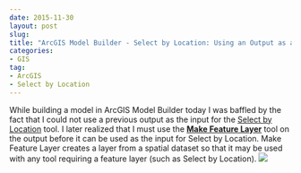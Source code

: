 ```yaml
---
date: 2015-11-30
layout: post
slug: 
title: "ArcGIS Model Builder - Select by Location: Using an Output as an Input "
categories:
- GIS
tag:
- ArcGIS
- Select by Location
---
```


While building a model in ArcGIS Model Builder today I was baffled by the fact that I could not use a previous output as the input for the [Select by Location]( https://resources.arcgis.com/EN/HELP/MAIN/10.1/index.html#//001700000072000000) tool. I later realized that I must use the [**Make Feature Layer**](https://pro.arcgis.com/en/pro-app/tool-reference/data-management/make-feature-layer.htm) tool on the output before it can be used as the input for Select by Location. Make Feature Layer creates a layer from a spatial dataset so that it may be used with any tool requiring a feature layer (such as Select by Location).
[![](https://imgur.com/xTHTM1n.png)]( https://imgur.com/xTHTM1n.png)
